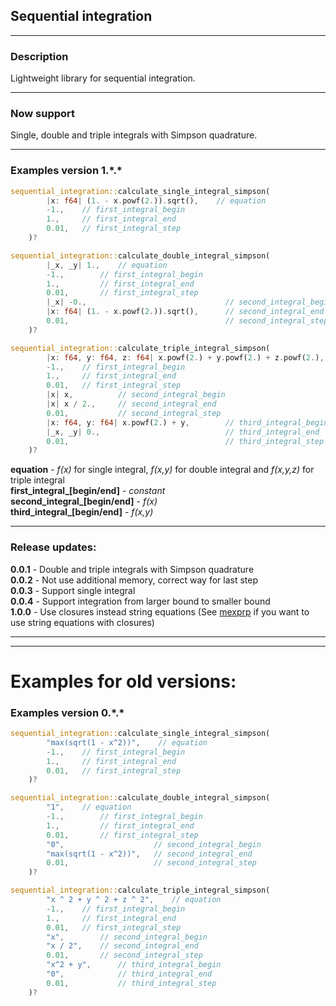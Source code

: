 ## Sequential integration
___
### Description

Lightweight library for sequential integration.
___
### Now support

Single, double and triple integrals with Simpson quadrature.
___

### Examples version 1.\*.\*
```rust
sequential_integration::calculate_single_integral_simpson(
        |x: f64| (1. - x.powf(2.)).sqrt(),    // equation
        -1.,    // first_integral_begin
        1.,     // first_integral_end
        0.01,   // first_integral_step
    )?
```

```rust
sequential_integration::calculate_double_integral_simpson(
        |_x, _y| 1.,    // equation
        -1.,        // first_integral_begin
        1.,         // first_integral_end
        0.01,       // first_integral_step
        |_x| -0.,                               // second_integral_begin
        |x: f64| (1. - x.powf(2.)).sqrt(),      // second_integral_end
        0.01,                                   // second_integral_step
    )?
```

```rust
sequential_integration::calculate_triple_integral_simpson(
        |x: f64, y: f64, z: f64| x.powf(2.) + y.powf(2.) + z.powf(2.),    // equation
        -1.,    // first_integral_begin
        1.,     // first_integral_end
        0.01,   // first_integral_step
        |x| x,          // second_integral_begin
        |x| x / 2.,     // second_integral_end
        0.01,           // second_integral_step
        |x: f64, y: f64| x.powf(2.) + y,        // third_integral_begin
        |_x, _y| 0.,                            // third_integral_end
        0.01,                                   // third_integral_step
    )?
```

**equation** - _f(x)_ for single integral, _f(x,y)_ for double integral and _f(x,y,z)_ for triple integral <br/>
**first_integral_[begin/end]** - _constant_ <br/>
**second_integral_[begin/end]** - _f(x)_ <br/>
**third_integral_[begin/end]** - _f(x,y)_ <br/>

___

### Release updates:
**0.0.1** - Double and triple integrals with Simpson quadrature  <br/>
**0.0.2** - Not use additional memory, correct way for last step <br/>
**0.0.3** - Support single integral <br/>
**0.0.4** - Support integration from larger bound to smaller bound <br/>
**1.0.0** - Use closures instead string equations (See [mexprp](https://docs.rs/mexprp/0.3.0/mexprp/) if you want to use string equations with closures) <br/>

___
___

# Examples for old versions:

### Examples version 0.\*.\*
```rust
sequential_integration::calculate_single_integral_simpson(
        "max(sqrt(1 - x^2))",    // equation
        -1.,    // first_integral_begin
        1.,     // first_integral_end
        0.01,   // first_integral_step
    )?
```

```rust
sequential_integration::calculate_double_integral_simpson(
        "1",    // equation
        -1.,        // first_integral_begin
        1.,         // first_integral_end
        0.01,       // first_integral_step
        "0",                    // second_integral_begin
        "max(sqrt(1 - x^2))",   // second_integral_end
        0.01,                   // second_integral_step
    )?
```

```rust
sequential_integration::calculate_triple_integral_simpson(
        "x ^ 2 + y ^ 2 + z ^ 2",    // equation
        -1.,    // first_integral_begin
        1.,     // first_integral_end
        0.01,   // first_integral_step
        "x",        // second_integral_begin
        "x / 2",    // second_integral_end
        0.01,       // second_integral_step
        "x^2 + y",      // third_integral_begin
        "0",            // third_integral_end
        0.01,           // third_integral_step
    )?
```